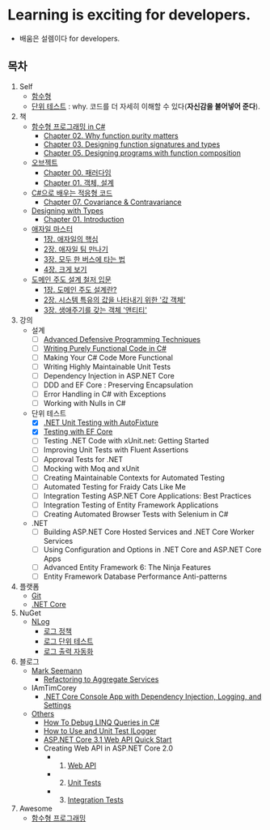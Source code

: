 # Learning is exciting for developers.
- 배움은 설렘이다 for developers.

## 목차
1. Self
   - [함수형](./Self/Functional)
   - [단위 테스트](./Self/UnitTest) : why. 코드를 더 자세히 이해할 수 있다(**자신감을 불어넣어 준다**).
1. 책
   - [함수형 프로그래밍 in C#](./Books/FPinCSharp)
     - [Chapter 02. Why function purity matters](./Books/FPinCSharp/Ch02)
     - [Chapter 03. Designing function signatures and types](./Books/FPinCSharp/Ch03)	
     - [Chapter 05. Designing programs with function composition](./Books/FPinCSharp/Ch05)	
   - [오브젝트](./Books/Object)
     - [Chapter 00. 패러다임](./Books/Object/Ch00)
     - [Chapter 01. 객체, 설계](./Books/Object/Ch01)
   - [C#으로 배우는 적응형 코드](./Books/AdaptiveCode)
     - [Chapter 07. Covariance & Contravariance](./Books/AdaptiveCode/Ch07)
   - [Designing with Types](./Books/DesigningWithTypes)
     - [Chapter 01. Introduction](./Books/DesigningWithTypes/Ch01)
   - [애자일 마스터](./Books/AgileSamurai)
     - [1장. 애자일의 핵심](./Books/AgileSamurai/Ch01.md)
     - [2장. 애자일 팀 만나기](./Books/AgileSamurai/Ch02.md)
     - [3장. 모두 한 버스에 타는 법](./Books/AgileSamurai/Ch03.md)
     - [4장. 크게 보기](./Books/AgileSamurai/Ch04.md)
   - [도메인 주도 설계 철저 입문](./Books/DDDGuide/)
     - [1장. 도메인 주도 설계란?](./Books/DDDGuide/Ch01)
	 - [2장. 시스템 특유의 값을 나타내기 위한 '값 객체'](./Books/DDDGuide/Ch02)
     - [3장. 생애주기를 갖는 객체 '앤티티'](./Books/DDDGuide/Ch03)
1. 강의
   - 설계
     - [ ] [Advanced Defensive Programming Techniques](./Lectures/DefensiveProgramming)
     - [ ] [Writing Purely Functional Code in C#](./Lectures/WritingPurelyFunctionalCodeInCSharp)
     - [ ] Making Your C# Code More Functional
     - [ ] Writing Highly Maintainable Unit Tests
     - [ ] Dependency Injection in ASP.NET Core 
     - [ ] DDD and EF Core : Preserving Encapsulation
     - [ ] Error Handling in C# with Exceptions
     - [ ] Working with Nulls in C#
   - 단위 테스트 
     - [x] [.NET Unit Testing with AutoFixture](./Lectures/.NETUnitTestingWithAutoFixture)
     - [x] [Testing with EF Core](./Lectures/TestingWithEFCore/)
     - [ ] Testing .NET Code with xUnit.net: Getting Started 
     - [ ] Improving Unit Tests with Fluent Assertions
     - [ ] Approval Tests for .NET
     - [ ] Mocking with Moq and xUnit 
     - [ ] Creating Maintainable Contexts for Automated Testing
     - [ ] Automated Testing for Fraidy Cats Like Me
     - [ ] Integration Testing ASP.NET Core Applications: Best Practices
     - [ ] Integration Testing of Entity Framework Applications
     - [ ] Creating Automated Browser Tests with Selenium in C#  
   - .NET
     - [ ] Building ASP.NET Core Hosted Services and .NET Core Worker Services
     - [ ] Using Configuration and Options in .NET Core and ASP.NET Core Apps
     - [ ] Advanced Entity Framework 6: The Ninja Features
     - [ ] Entity Framework Database Performance Anti-patterns
1. 플랫폼
   - [Git](./Platform/Git)
   - [.NET Core](./Platform/NETCore)
1. NuGet
   - [NLog](./NuGet/NLog)
     - [로그 정책](./NuGet/NLog/Policy)
     - [로그 단위 테스트](./NuGet/NLog/UnitTest)
     - [로그 출력 자동화](./NuGet/NLog/Tracer)
1. 블로그
   - [Mark Seemann](./Blogs/MarkSeemann)
     - [Refactoring to Aggregate Services](./Blogs/MarkSeemann/RefactoringToAggregateServices)
   - IAmTimCorey
     - [.NET Core Console App with Dependency Injection, Logging, and Settings](./Blogs/IAmTimCorey/BetterConsoleApp/ConsoleUI)
   - [Others](./Blogs/Others)	
     - [How To Debug LINQ Queries in C#](./Blogs/Others/HowToDebugLINQQueriesInCSharp)
     - [How to Use and Unit Test ILogger](./Blogs/Others/HowToUseAndUnitTestILogger)
     - [ASP.NET Core 3.1 Web API Quick Start](https://medium.com/imaginelearning/asp-net-core-3-1-microservice-quick-start-c0c2f4d6c7fa)
     - Creating Web API in ASP.NET Core 2.0
       - 1. [Web API](https://www.codingame.com/playgrounds/35462/creating-web-api-in-asp-net-core-2-0/part-1---web-api)
       - 2. [Unit Tests](https://www.codingame.com/playgrounds/35462/creating-web-api-in-asp-net-core-2-0/part-2---unit-tests)
       - 3. [Integration Tests](https://www.codingame.com/playgrounds/35462/creating-web-api-in-asp-net-core-2-0/part-3---integration-tests)
1. Awesome
   - [함수형 프로그래밍](./Awesome/FP)
